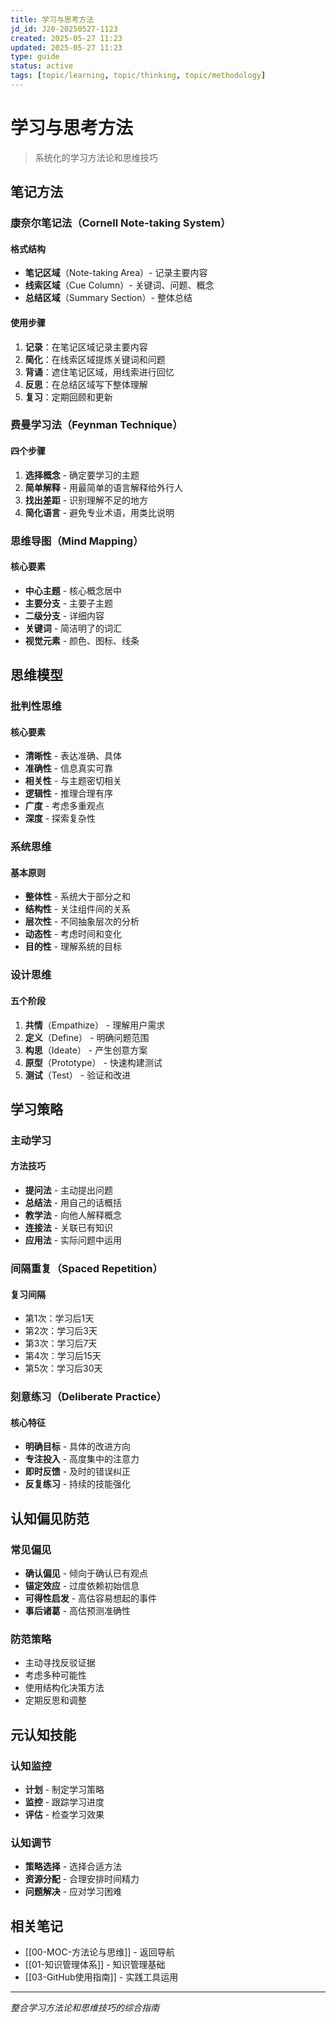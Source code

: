 ```yaml
---
title: 学习与思考方法
jd_id: J20-20250527-1123
created: 2025-05-27 11:23
updated: 2025-05-27 11:23
type: guide
status: active
tags: [topic/learning, topic/thinking, topic/methodology]
---
```


# 学习与思考方法

> 系统化的学习方法论和思维技巧

## 笔记方法

### 康奈尔笔记法（Cornell Note-taking System）

#### 格式结构
- **笔记区域**（Note-taking Area）- 记录主要内容
- **线索区域**（Cue Column）- 关键词、问题、概念
- **总结区域**（Summary Section）- 整体总结

#### 使用步骤
1. **记录**：在笔记区域记录主要内容
2. **简化**：在线索区域提炼关键词和问题
3. **背诵**：遮住笔记区域，用线索进行回忆
4. **反思**：在总结区域写下整体理解
5. **复习**：定期回顾和更新

### 费曼学习法（Feynman Technique）

#### 四个步骤
1. **选择概念** - 确定要学习的主题
2. **简单解释** - 用最简单的语言解释给外行人
3. **找出差距** - 识别理解不足的地方
4. **简化语言** - 避免专业术语，用类比说明

### 思维导图（Mind Mapping）

#### 核心要素
- **中心主题** - 核心概念居中
- **主要分支** - 主要子主题
- **二级分支** - 详细内容
- **关键词** - 简洁明了的词汇
- **视觉元素** - 颜色、图标、线条

## 思维模型

### 批判性思维

#### 核心要素
- **清晰性** - 表达准确、具体
- **准确性** - 信息真实可靠
- **相关性** - 与主题密切相关
- **逻辑性** - 推理合理有序
- **广度** - 考虑多重观点
- **深度** - 探索复杂性

### 系统思维

#### 基本原则
- **整体性** - 系统大于部分之和
- **结构性** - 关注组件间的关系
- **层次性** - 不同抽象层次的分析
- **动态性** - 考虑时间和变化
- **目的性** - 理解系统的目标

### 设计思维

#### 五个阶段
1. **共情**（Empathize） - 理解用户需求
2. **定义**（Define） - 明确问题范围
3. **构思**（Ideate） - 产生创意方案
4. **原型**（Prototype） - 快速构建测试
5. **测试**（Test） - 验证和改进

## 学习策略

### 主动学习

#### 方法技巧
- **提问法** - 主动提出问题
- **总结法** - 用自己的话概括
- **教学法** - 向他人解释概念
- **连接法** - 关联已有知识
- **应用法** - 实际问题中运用

### 间隔重复（Spaced Repetition）

#### 复习间隔
- 第1次：学习后1天
- 第2次：学习后3天
- 第3次：学习后7天
- 第4次：学习后15天
- 第5次：学习后30天

### 刻意练习（Deliberate Practice）

#### 核心特征
- **明确目标** - 具体的改进方向
- **专注投入** - 高度集中的注意力
- **即时反馈** - 及时的错误纠正
- **反复练习** - 持续的技能强化

## 认知偏见防范

### 常见偏见
- **确认偏见** - 倾向于确认已有观点
- **锚定效应** - 过度依赖初始信息
- **可得性启发** - 高估容易想起的事件
- **事后诸葛** - 高估预测准确性

### 防范策略
- 主动寻找反驳证据
- 考虑多种可能性
- 使用结构化决策方法
- 定期反思和调整

## 元认知技能

### 认知监控
- **计划** - 制定学习策略
- **监控** - 跟踪学习进度
- **评估** - 检查学习效果

### 认知调节
- **策略选择** - 选择合适方法
- **资源分配** - 合理安排时间精力
- **问题解决** - 应对学习困难

## 相关笔记

- [[00-MOC-方法论与思维]] - 返回导航
- [[01-知识管理体系]] - 知识管理基础
- [[03-GitHub使用指南]] - 实践工具运用

---
*整合学习方法论和思维技巧的综合指南* 